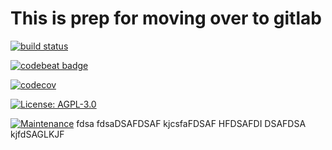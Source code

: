 # This is prep for moving over to gitlab 
[![build status](https://gitlab.com/poster983/Passport-Live/badges/master/build.svg)](https://gitlab.com/poster983/Passport-Live/commits/master)  

[![codebeat badge](https://codebeat.co/badges/c189e644-a819-4e8d-9c82-ceeaf410a566)](https://codebeat.co/projects/gitlab-com-poster983-passport-live-master)  


[![codecov](https://codecov.io/gl/poster983/Passport-Live/branch/master/graph/badge.svg)](https://codecov.io/gl/poster983/Passport-Live)  

[![License: AGPL-3.0](https://img.shields.io/badge/license-AGPL--3.0-000000.svg)](https://gitlab.com/poster983/Passport-Live/blob/master/LICENSE)  

[![Maintenance](https://img.shields.io/maintenance/yes/2017.svg)]()
fdsa
fdsaDSAFDSAF
kjcsfaFDSAF
 HFDSAFDI DSAFDSA
kjfdSAGLKJF

